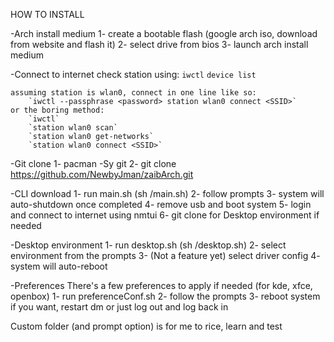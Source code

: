 HOW TO INSTALL

-Arch install medium
    1- create a bootable flash (google arch iso, download from website and flash it)
    2- select drive from bios
    3- launch arch install medium

-Connect to internet
    check station using:
        `iwctl`
        `device list`

    assuming station is wlan0, connect in one line like so:
        `iwctl --passphrase <password> station wlan0 connect <SSID>`
    or the boring method:
        `iwctl`
        `station wlan0 scan`
        `station wlan0 get-networks`
        `station wlan0 connect <SSID>`

-Git clone
    1- pacman -Sy git
    2- git clone https://github.com/NewbyJman/zaibArch.git

-CLI download
    1- run main.sh (sh <path to>/main.sh)
    2- follow prompts
    3- system will auto-shutdown once completed
    4- remove usb and boot system
    5- login and connect to internet using nmtui
    6- git clone for Desktop environment if needed

-Desktop environment
    1- run desktop.sh (sh <path to>/desktop.sh)
    2- select environment from the prompts
    3- (Not a feature yet) select driver config
    4- system will auto-reboot

-Preferences
    There's a few preferences to apply if needed (for kde, xfce, openbox)
    1- run preferenceConf.sh
    2- follow the prompts
    3- reboot system if you want, restart dm or just log out and log back in

Custom folder (and prompt option) is for me to rice, learn and test
